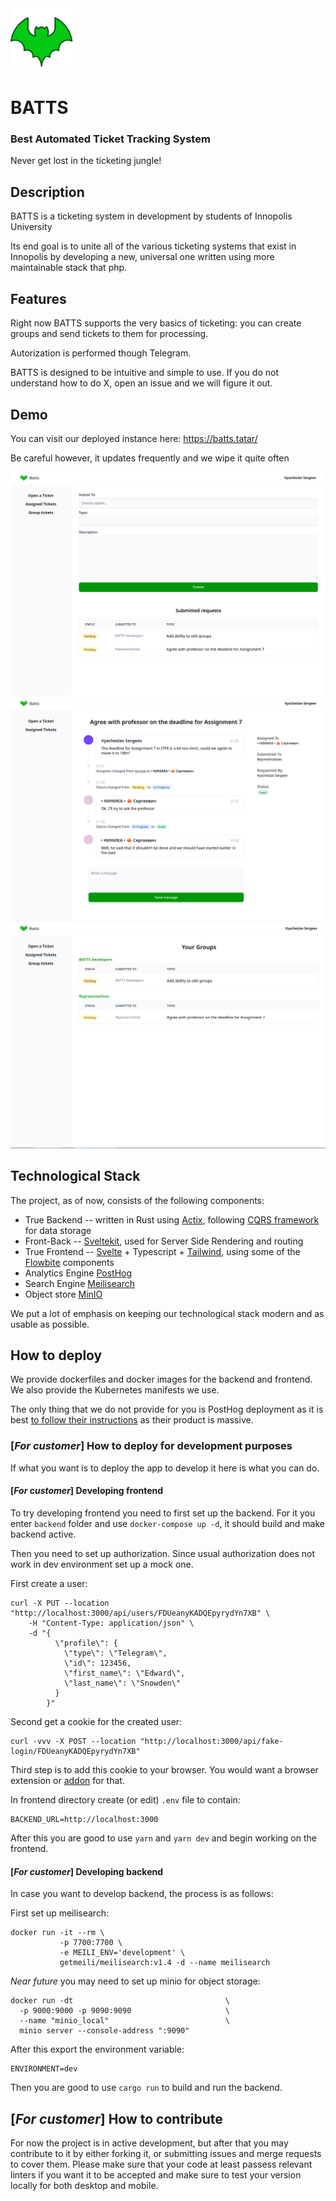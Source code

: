 
<img src="images/favicon.png" width="100" height="100">

# BATTS
### Best Automated Ticket Tracking System

Never get lost in the ticketing jungle!

## Description

BATTS is a ticketing system in development by students of Innopolis University

Its end goal is to unite all of the various ticketing systems that exist in Innopolis by developing a new, universal one written using more maintainable stack that php.

## Features

Right now BATTS supports the very basics of ticketing: you can create groups and send tickets to them for processing.

Autorization is performed though Telegram.

BATTS is designed to be intuitive and simple to use. If you do not understand how to do X, open an issue and we will figure it out.

## Demo

You can visit our deployed instance here: https://batts.tatar/

Be careful however, it updates frequently and we wipe it quite often

![BATTS Home Screen](images/homescreen.png?raw=true "BATTS Home Screen")
![BATTS Ticket View](images/ticket.png?raw=true "BATTS Ticket View")
![BATTS Groups UI](images/groups.png?raw=true "BATTS Groups UI")


## Technological Stack

The project, as of now, consists of the following components:

* True Backend -- written in Rust using [Actix](https://actix.rs/), following [CQRS framework](https://learn.microsoft.com/en-us/azure/architecture/patterns/cqrs) for data storage
* Front-Back -- [Sveltekit](https://kit.svelte.dev/), used for Server Side Rendering and routing
* True Frontend -- [Svelte](https://svelte.dev/) + Typescript + [Tailwind](https://tailwindcss.com/), using some of the [Flowbite](https://flowbite.com/) components
* Analytics Engine [PostHog](https://posthog.com/)
* Search Engine [Meilisearch](https://www.meilisearch.com/)
* Object store [MinIO](https://min.io/docs/minio/linux/index.html)

We put a lot of emphasis on keeping our technological stack modern and as usable as possible.


## How to deploy

We provide dockerfiles and docker images for the backend and frontend. We also provide the Kubernetes manifests we use.

The only thing that we do not provide for you is PostHog deployment as it is best [to follow their instructions](https://posthog.com/docs/self-host) as their product is massive.

### [*For customer*] How to deploy for development purposes

If what you want is to deploy the app to develop it here is what you can do.

#### [*For customer*] Developing frontend

To try developing frontend you need to first set up the backend. For it you enter `backend` folder and use `docker-compose up -d`, it should build and make backend active.

Then you need to set up authorization. Since usual authorization does not work in dev environment set up a mock one.

First create a user:

```
curl -X PUT --location "http://localhost:3000/api/users/FDUeanyKADQEpyrydYn7XB" \
    -H "Content-Type: application/json" \
    -d "{
          \"profile\": {
            \"type\": \"Telegram\",
            \"id\": 123456,
            \"first_name\": \"Edward\",
            \"last_name\": \"Snowden\"
          }
        }"
```

Second get a cookie for the created user:

```
curl -vvv -X POST --location "http://localhost:3000/api/fake-login/FDUeanyKADQEpyrydYn7XB"
```

Third step is to add this cookie to your browser. You would want a browser extension or [addon](https://addons.mozilla.org/en-US/firefox/addon/cookie-quick-manager/) for that.

In frontend directory create (or edit) `.env` file to contain:

```
BACKEND_URL=http://localhost:3000
```

After this you are good to use `yarn` and `yarn dev` and begin working on the frontend.

#### [*For customer*] Developing backend
In case you want to develop backend, the process is as follows:

First set up meilisearch:

```
docker run -it --rm \
           -p 7700:7700 \
           -e MEILI_ENV='development' \
           getmeili/meilisearch:v1.4 -d --name meilisearch
```

*Near future* you may need to set up minio for object storage:
```
docker run -dt                                  \
  -p 9000:9000 -p 9090:9090                     \
  --name "minio_local"                          \
  minio server --console-address ":9090"
```

After this export the environment variable:

```
ENVIRONMENT=dev
```

Then you are good to use `cargo run` to build and run the backend.


## [*For customer*] How to contribute

For now the project is in active development, but after that you may contribute to it by either forking it, or submitting issues and merge requests to cover them. Please make sure that your code at least passess relevant linters if you want it to be accepted and make sure to test your version locally for both desktop and mobile.
